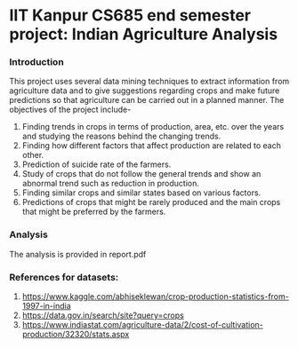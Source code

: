 # IIT Kanpur CS685 end semester project: Indian Agriculture Analysis

### Introduction
This project uses several data mining techniques to extract information from agriculture
data and to give suggestions regarding crops and make future predictions so that agriculture
can be carried out in a planned manner. The objectives of the project include-
1. Finding trends in crops in terms of production, area, etc. over the years and studying
the reasons behind the changing trends.
2. Finding how different factors that affect production are related to each other.
3. Prediction of suicide rate of the farmers.
4. Study of crops that do not follow the general trends and show an abnormal trend such
as reduction in production.
5. Finding similar crops and similar states based on various factors.
6. Predictions of crops that might be rarely produced and the main crops that might be
preferred by the farmers.

### Analysis
The analysis is provided in report.pdf

### References for datasets: 
1. https://www.kaggle.com/abhiseklewan/crop-production-statistics-from-1997-in-india
2. https://data.gov.in/search/site?query=crops
4. https://www.indiastat.com/agriculture-data/2/cost-of-cultivation-production/32320/stats.aspx

